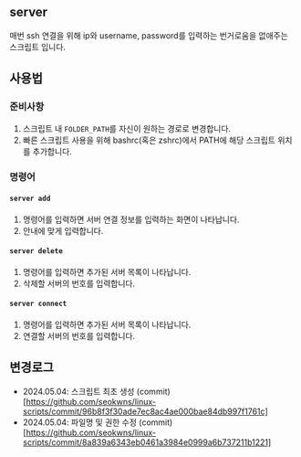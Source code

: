 ## server
매번 ssh 연결을 위해 ip와 username, password를 입력하는 번거로움을 없애주는 스크립트 입니다.

## 사용법
### 준비사항
1. 스크립트 내 `FOLDER_PATH`를 자신이 원하는 경로로 변경합니다.
2. 빠른 스크립트 사용을 위해 bashrc(혹은 zshrc)에서 PATH에 해당 스크립트 위치를 추가합니다.

### 명령어
#### `server add`
1. 명령어를 입력하면 서버 연결 정보를 입력하는 화면이 나타납니다.
2. 안내에 맞게 입력합니다.

#### `server delete`
1. 명령어를 입력하면 추가된 서버 목록이 나타납니다.
2. 삭제할 서버의 번호를 입력합니다.

#### `server connect`
1. 명령어를 입력하면 추가된 서버 목록이 나타납니다.
2. 연결할 서버의 번호를 입력합니다.

## 변경로그
- 2024.05.04: 스크립트 최초 생성 (commit)[https://github.com/seokwns/linux-scripts/commit/96b8f3f30ade7ec8ac4ae000bae84db997f1761c]
- 2024.05.04: 파일명 및 권한 수정 (commit)[https://github.com/seokwns/linux-scripts/commit/8a839a6343eb0461a3984e0999a6b737211b1221]
